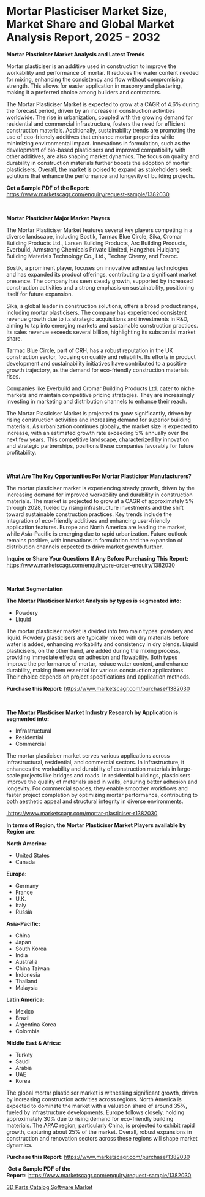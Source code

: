 <p><h1>Mortar Plasticiser Market Size, Market Share and Global Market Analysis Report, 2025 - 2032</h1></p><p><strong>Mortar Plasticiser Market Analysis and Latest Trends</strong></p>
<p><p>Mortar plasticiser is an additive used in construction to improve the workability and performance of mortar. It reduces the water content needed for mixing, enhancing the consistency and flow without compromising strength. This allows for easier application in masonry and plastering, making it a preferred choice among builders and contractors.</p><p>The Mortar Plasticiser Market is expected to grow at a CAGR of 4.6% during the forecast period, driven by an increase in construction activities worldwide. The rise in urbanization, coupled with the growing demand for residential and commercial infrastructure, fosters the need for efficient construction materials. Additionally, sustainability trends are promoting the use of eco-friendly additives that enhance mortar properties while minimizing environmental impact. Innovations in formulation, such as the development of bio-based plasticisers and improved compatibility with other additives, are also shaping market dynamics. The focus on quality and durability in construction materials further boosts the adoption of mortar plasticisers. Overall, the market is poised to expand as stakeholders seek solutions that enhance the performance and longevity of building projects.</p></p>
<p><strong>Get a Sample PDF of the Report:&nbsp;</strong> <a href="https://www.marketscagr.com/enquiry/request-sample/1382030?utm_campaign=3191&utm_medium=2&utm_source=Github&utm_content=ia&utm_term=31032025&utm_id=mortar-plasticiser">https://www.marketscagr.com/enquiry/request-sample/1382030</a></p>
<p>&nbsp;</p>
<p><strong>Mortar Plasticiser Major Market Players</strong></p>
<p><p>The Mortar Plasticiser Market features several key players competing in a diverse landscape, including Bostik, Tarmac Blue Circle, Sika, Cromar Building Products Ltd., Larsen Building Products, Arc Building Products, Everbuild, Armstrong Chemicals Private Limited, Hangzhou Huiqiang Building Materials Technology Co., Ltd., Techny Chemy, and Fosroc.</p><p>Bostik, a prominent player, focuses on innovative adhesive technologies and has expanded its product offerings, contributing to a significant market presence. The company has seen steady growth, supported by increased construction activities and a strong emphasis on sustainability, positioning itself for future expansion.</p><p>Sika, a global leader in construction solutions, offers a broad product range, including mortar plasticisers. The company has experienced consistent revenue growth due to its strategic acquisitions and investments in R&D, aiming to tap into emerging markets and sustainable construction practices. Its sales revenue exceeds several billion, highlighting its substantial market share.</p><p>Tarmac Blue Circle, part of CRH, has a robust reputation in the UK construction sector, focusing on quality and reliability. Its efforts in product development and sustainability initiatives have contributed to a positive growth trajectory, as the demand for eco-friendly construction materials rises.</p><p>Companies like Everbuild and Cromar Building Products Ltd. cater to niche markets and maintain competitive pricing strategies. They are increasingly investing in marketing and distribution channels to enhance their reach.</p><p>The Mortar Plasticiser Market is projected to grow significantly, driven by rising construction activities and increasing demand for superior building materials. As urbanization continues globally, the market size is expected to increase, with an estimated growth rate exceeding 5% annually over the next few years. This competitive landscape, characterized by innovation and strategic partnerships, positions these companies favorably for future profitability.</p></p>
<p>&nbsp;</p>
<p><strong>What Are The Key Opportunities For Mortar Plasticiser Manufacturers?</strong></p>
<p><p>The mortar plasticiser market is experiencing steady growth, driven by the increasing demand for improved workability and durability in construction materials. The market is projected to grow at a CAGR of approximately 5% through 2028, fueled by rising infrastructure investments and the shift toward sustainable construction practices. Key trends include the integration of eco-friendly additives and enhancing user-friendly application features. Europe and North America are leading the market, while Asia-Pacific is emerging due to rapid urbanization. Future outlook remains positive, with innovations in formulation and the expansion of distribution channels expected to drive market growth further.</p></p>
<p><strong>Inquire or Share Your Questions If Any Before Purchasing This Report:</strong> <a href="https://www.marketscagr.com/enquiry/pre-order-enquiry/1382030?utm_campaign=3191&utm_medium=2&utm_source=Github&utm_content=ia&utm_term=31032025&utm_id=mortar-plasticiser">https://www.marketscagr.com/enquiry/pre-order-enquiry/1382030</a></p>
<p>&nbsp;</p>
<p><strong>Market Segmentation</strong></p>
<p><strong>The Mortar Plasticiser Market Analysis by types is segmented into:</strong></p>
<p><ul><li>Powdery</li><li>Liquid</li></ul></p>
<p><p>The mortar plasticiser market is divided into two main types: powdery and liquid. Powdery plasticisers are typically mixed with dry materials before water is added, enhancing workability and consistency in dry blends. Liquid plasticisers, on the other hand, are added during the mixing process, providing immediate effects on adhesion and flowability. Both types improve the performance of mortar, reduce water content, and enhance durability, making them essential for various construction applications. Their choice depends on project specifications and application methods.</p></p>
<p><strong>Purchase this Report:&nbsp;</strong><a href="https://www.marketscagr.com/purchase/1382030?utm_campaign=3191&utm_medium=2&utm_source=Github&utm_content=ia&utm_term=31032025&utm_id=mortar-plasticiser">https://www.marketscagr.com/purchase/1382030</a></p>
<p>&nbsp;</p>
<p><strong>The Mortar Plasticiser Market Industry Research by Application is segmented into:</strong></p>
<p><ul><li>Infrastructural</li><li>Residential</li><li>Commercial</li></ul></p>
<p><p>The mortar plasticiser market serves various applications across infrastructural, residential, and commercial sectors. In infrastructure, it enhances the workability and durability of construction materials in large-scale projects like bridges and roads. In residential buildings, plasticisers improve the quality of materials used in walls, ensuring better adhesion and longevity. For commercial spaces, they enable smoother workflows and faster project completion by optimizing mortar performance, contributing to both aesthetic appeal and structural integrity in diverse environments.</p></p>
<p><a href="https://www.marketscagr.com/mortar-plasticiser-r1382030?utm_campaign=3191&utm_medium=2&utm_source=Github&utm_content=ia&utm_term=31032025&utm_id=mortar-plasticiser">&nbsp;https://www.marketscagr.com/mortar-plasticiser-r1382030</a></p>
<p><strong>In terms of Region, the Mortar Plasticiser Market Players available by Region are:</strong></p>
<p>
    <p> <strong> North America: </strong>
        <ul>
            <li>United States</li>
            <li>Canada</li>
        </ul>
        </p> 
    <p> <strong> Europe: </strong>
        <ul>
            <li>Germany</li>
            <li>France</li>
            <li>U.K.</li>
            <li>Italy</li>
            <li>Russia</li>
        </ul>
        </p> 
    <p> <strong> Asia-Pacific: </strong>
        <ul>
            <li>China</li>
            <li>Japan</li>
            <li>South Korea</li>
            <li>India</li>
            <li>Australia</li>
            <li>China Taiwan</li>
            <li>Indonesia</li>
            <li>Thailand</li>
            <li>Malaysia</li>
        </ul>
        </p> 
    <p> <strong> Latin America: </strong>
        <ul>
            <li>Mexico</li>
            <li>Brazil</li>
            <li>Argentina Korea</li>
            <li>Colombia</li>
        </ul>
        </p> 
    <p> <strong> Middle East & Africa: </strong>
        <ul>
            <li>Turkey</li>
            <li>Saudi</li>
            <li>Arabia</li>
            <li>UAE</li>
            <li>Korea</li>
        </ul>
    </p>
    </p>
<p><p>The global mortar plasticiser market is witnessing significant growth, driven by increasing construction activities across regions. North America is expected to dominate the market with a valuation share of around 35%, fueled by infrastructure developments. Europe follows closely, holding approximately 30% due to rising demand for eco-friendly building materials. The APAC region, particularly China, is projected to exhibit rapid growth, capturing about 25% of the market. Overall, robust expansions in construction and renovation sectors across these regions will shape market dynamics.</p></p>
<p><strong>Purchase this Report: </strong><a href="https://www.marketscagr.com/purchase/1382030?utm_campaign=3191&utm_medium=2&utm_source=Github&utm_content=ia&utm_term=31032025&utm_id=mortar-plasticiser">https://www.marketscagr.com/purchase/1382030</a></p>
<p>&nbsp;<strong>Get a Sample PDF of the Report:&nbsp;&nbsp;</strong><a href="https://www.marketscagr.com/enquiry/request-sample/1382030?utm_campaign=3191&utm_medium=2&utm_source=Github&utm_content=ia&utm_term=31032025&utm_id=mortar-plasticiser">https://www.marketscagr.com/enquiry/request-sample/1382030</a></p>
<p><strong></strong></p>
<p><p><a href="https://github.com/plawragarile/Market-Research-Report-List-1/blob/main/3d-parts-catalog-software-market.md?utm_campaign=3191&utm_medium=2&utm_source=Github&utm_content=ia&utm_term=31032025&utm_id=mortar-plasticiser">3D Parts Catalog Software Market</a></p></p>
